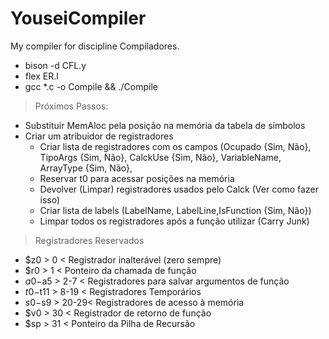 # YouseiCompiler
My compiler for discipline Compiladores.

- bison -d CFL.y
- flex ER.l
- gcc *.c -o Compile && ./Compile


> Próximos Passos:
- Substituir MemAloc pela posição na memória da tabela de símbolos
- Criar um atribuidor de registradores
    - Criar lista de registradores com os campos (Ocupado {Sim, Não}, TipoArgs {Sim, Não}, CalckUse {Sim, Não}, VariableName,         ArrayType {Sim, Não}, 
    - Reservar t0 para acessar posições na memória
    - Devolver (Limpar) registradores usados pelo Calck (Ver como fazer isso)
    - Criar lista de labels (LabelName, LabelLine,IsFunction {Sim, Não})
    - Limpar todos os registradores após a função utilizar (Carry Junk)

> Registradores Reservados
 - $z0       > 0    < Registrador inalterável (zero sempre)
 - $r0       > 1    < Ponteiro da chamada de função
 - $a0-$a5   > 2-7  < Registradores para salvar argumentos de função
 - $t0-$t11  > 8-19 < Registradores Temporários
 - $s0-$s9   > 20-29< Registradores de acesso à memória
 - $v0       > 30   < Registrador de retorno de função
 - $sp       > 31   < Ponteiro da Pilha de Recursão

